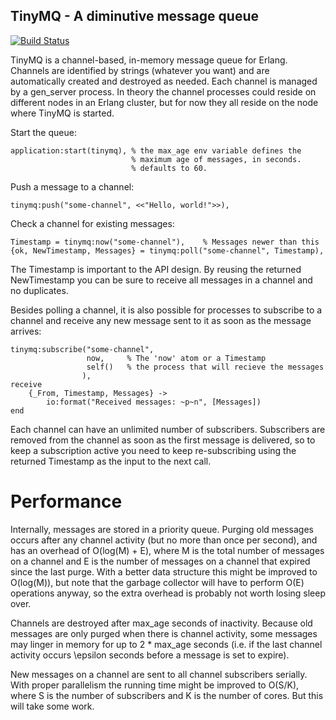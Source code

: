 TinyMQ - A diminutive message queue
--
[![Build Status](https://travis-ci.org/ChicagoBoss/tinymq.svg)](https://travis-ci.org/ChicagoBoss/tinymq)


TinyMQ is a channel-based, in-memory message queue for Erlang. Channels are
identified by strings (whatever you want) and are automatically created and
destroyed as needed. Each channel is managed by a gen_server process. In theory
the channel processes could reside on different nodes in an Erlang cluster, but
for now they all reside on the node where TinyMQ is started.

Start the queue:

    application:start(tinymq), % the max_age env variable defines the
                               % maximum age of messages, in seconds.
                               % defaults to 60.

Push a message to a channel:

    tinymq:push("some-channel", <<"Hello, world!">>),

Check a channel for existing messages:

    Timestamp = tinymq:now("some-channel"),    % Messages newer than this
    {ok, NewTimestamp, Messages} = tinymq:poll("some-channel", Timestamp),

The Timestamp is important to the API design. By reusing the returned
NewTimestamp you can be sure to receive all messages in a channel and no
duplicates.

Besides polling a channel, it is also possible for processes to subscribe to
a channel and receive any new message sent to it as soon as the message
arrives:

    tinymq:subscribe("some-channel", 
                     now,     % The 'now' atom or a Timestamp
                     self()   % the process that will recieve the messages
                    ),
    receive
        {_From, Timestamp, Messages} ->
            io:format("Received messages: ~p~n", [Messages])
    end

Each channel can have an unlimited number of subscribers. Subscribers are
removed from the channel as soon as the first message is delivered, so
to keep a subscription active you need to keep re-subscribing using the
returned Timestamp as the input to the next call.

Performance
==

Internally, messages are stored in a priority queue. Purging old messages
occurs after any channel activity (but no more than once per second), and has
an overhead of O(log(M) + E), where M is the total number of messages on a
channel and E is the number of messages on a channel that expired since the
last purge. With a better data structure this might be improved to O(log(M)),
but note that the garbage collector will have to perform O(E) operations anyway,
so the extra overhead is probably not worth losing sleep over.

Channels are destroyed after max_age seconds of inactivity. Because old messages
are only purged when there is channel activity, some messages may linger in memory
for up to 2 * max_age seconds (i.e. if the last channel activity occurs \epsilon
seconds before a message is set to expire).

New messages on a channel are sent to all channel subscribers serially. With proper
parallelism the running time might be improved to O(S/K), where S is the number
of subscribers and K is the number of cores. But this will take some work.
